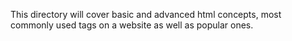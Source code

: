 This directory will cover basic and advanced html concepts, most commonly used tags on a website as well as popular ones.

